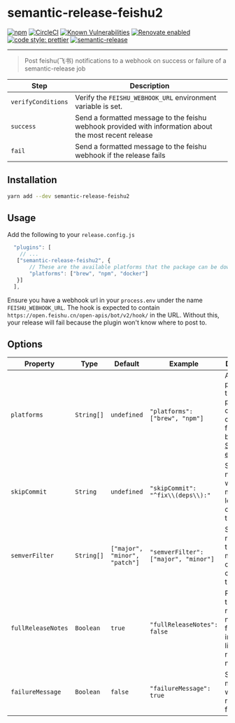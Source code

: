 # semantic-release-feishu2

[![npm](https://img.shields.io/npm/v/semantic-release-feishu2.svg)](https://www.npmjs.com/package/semantic-release-feishu2)
[![CircleCI](https://circleci.com/gh/WumaCoder/semantic-release-feishu2/tree/master.svg?style=shield)](https://circleci.com/gh/WumaCoder/semantic-release-feishu2/tree/master)
[![Known Vulnerabilities](https://snyk.io//test/github/WumaCoder/semantic-release-feishu2/badge.svg?targetFile=package.json)](https://snyk.io//test/github/WumaCoder/semantic-release-feishu2?targetFile=package.json)
[![Renovate enabled](https://img.shields.io/badge/renovate-enabled-brightgreen.svg)](https://renovatebot.com/)
[![code style: prettier](https://img.shields.io/badge/code_style-prettier-ff69b4.svg?style=shield)](https://github.com/prettier/prettier)
[![semantic-release](https://img.shields.io/badge/%20%20%F0%9F%93%A6%F0%9F%9A%80-semantic--release-e10079.svg)](https://github.com/semantic-release/semantic-release)

---

> Post feishu(飞书) notifications to a webhook on success or failure of a semantic-release job

| Step               | Description                                                                                            |
| ------------------ | ------------------------------------------------------------------------------------------------------ |
| `verifyConditions` | Verify the `FEISHU_WEBHOOK_URL` environment variable is set.                                           |
| `success`          | Send a formatted message to the feishu webhook provided with information about the most recent release |
| `fail`             | Send a formatted message to the feishu webhook if the release fails                                    |

## Installation

```sh
yarn add --dev semantic-release-feishu2
```

## Usage

Add the following to your `release.config.js`

```js
  "plugins": [
    // ...
   ["semantic-release-feishu2", {
       // These are the available platforms that the package can be downloaded from
       "platforms": ["brew", "npm", "docker"]
   }]
  ],
```

Ensure you have a webhook url in your `process.env` under the name `FEISHU_WEBHOOK_URL`. The hook is
expected to contain `https://open.feishu.cn/open-apis/bot/v2/hook/` in the URL. Without this, your release will fail
because the plugin won't know where to post to.

## Options

| Property           | Type       | Default                       | Example                              | Description                                                                                                                |
| ------------------ | ---------- | ----------------------------- | ------------------------------------ | -------------------------------------------------------------------------------------------------------------------------- |
| `platforms`        | `String[]` | `undefined`                   | `"platforms": ["brew", "npm"]`       | Available platforms that the package can be downloaded from. Can be anything. [Supported emoji](src/get-platform-emoji.js) |
| `skipCommit`       | `String`   | `undefined`                   | `"skipCommit": "^fix\\(deps\\):"`    | Skips notifying when `regex` matches at least one commit in the release                                                    |
| `semverFilter`     | `String[]` | `["major", "minor", "patch"]` | `"semverFilter": ["major", "minor"]` | Skips releases that do not match one of the configured types                                                               |
| `fullReleaseNotes` | `Boolean`  | `true`                        | `"fullReleaseNotes": false`          | Provides the full release notes in feishu instead of a link to the release notes                                           |
| `failureMessage`   | `Boolean`  | `false`                       | `"failureMessage": true`             | Sends message when the release failed                                                                                      |

